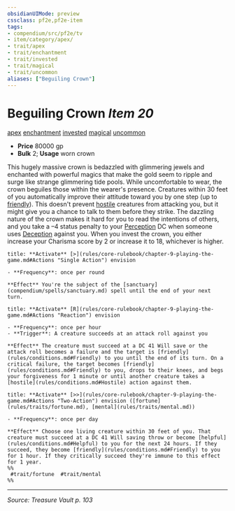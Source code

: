 ```yaml
---
obsidianUIMode: preview
cssclass: pf2e,pf2e-item
tags:
- compendium/src/pf2e/tv
- item/category/apex/
- trait/apex
- trait/enchantment
- trait/invested
- trait/magical
- trait/uncommon
aliases: ["Beguiling Crown"]
---
```

# Beguiling Crown *Item 20*  
[apex](apex.md "Apex Item Trait")  [enchantment](enchantment.md "Enchantment School Trait")  [invested](invested.md "Invested Item Trait")  [magical](magical.md "Magical Item Trait")  [uncommon](uncommon.md "Uncommon Rarity Trait")  

- **Price** 80000 gp
- **Bulk** 2; **Usage** worn crown

This hugely massive crown is bedazzled with glimmering jewels and enchanted with powerful magics that make the gold seem to ripple and surge like strange glimmering tide pools. While uncomfortable to wear, the crown beguiles those within the wearer's presence. Creatures within 30 feet of you automatically improve their attitude toward you by one step (up to [friendly](conditions.md#Friendly)). This doesn't prevent [hostile](conditions.md#Hostile) creatures from attacking you, but it might give you a chance to talk to them before they strike. The dazzling nature of the crown makes it hard for you to read the intentions of others, and you take a –4 status penalty to your [Perception](skills.md#Perception) DC when someone uses [Deception](skills.md#Deception) against you. When you invest the crown, you either increase your Charisma score by 2 or increase it to 18, whichever is higher.

```ad-embed-ability
title: **Activate** [>](rules/core-rulebook/chapter-9-playing-the-game.md#Actions "Single Action") envision

- **Frequency**: once per round

**Effect** You're the subject of the [sanctuary](compendium/spells/sanctuary.md) spell until the end of your next turn.
```

```ad-embed-ability
title: **Activate** [R](rules/core-rulebook/chapter-9-playing-the-game.md#Actions "Reaction") envision

- **Frequency**: once per hour
- **Trigger**: A creature succeeds at an attack roll against you

**Effect** The creature must succeed at a DC 41 Will save or the attack roll becomes a failure and the target is [friendly](rules/conditions.md#Friendly) to you until the end of its turn. On a critical failure, the target becomes [friendly](rules/conditions.md#Friendly) to you, drops to their knees, and begs your forgiveness for 1 minute or until another creature takes a [hostile](rules/conditions.md#Hostile) action against them.
```

```ad-embed-ability
title: **Activate** [>>](rules/core-rulebook/chapter-9-playing-the-game.md#Actions "Two-Action") envision ([fortune](rules/traits/fortune.md), [mental](rules/traits/mental.md))

- **Frequency**: once per day

**Effect** Choose one living creature within 30 feet of you. That creature must succeed at a DC 41 Will saving throw or become [helpful](rules/conditions.md#Helpful) to you for the next 24 hours. If they succeed, they become [friendly](rules/conditions.md#Friendly) to you for 1 hour. If they critically succeed they're immune to this effect for 1 year.  
%%
 #trait/fortune  #trait/mental 
%%
```


---
*Source: Treasure Vault p. 103*